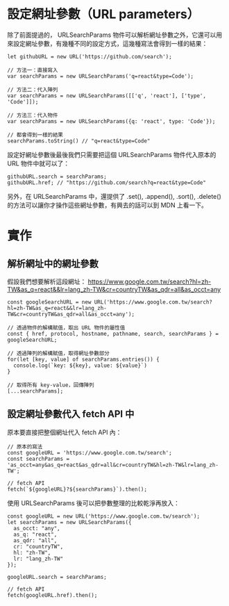 # 設定網址參數（URL parameters）


除了前面提過的， URLSearchParams 物件可以解析網址參數之外，它還可以用來設定網址參數，有幾種不同的設定方式，這幾種寫法會得到一樣的結果：


```javascript=
let githubURL = new URL('https://github.com/search');

// 方法一：直接寫入
var searchParams = new URLSearchParams('q=react&type=Code');

// 方法二：代入陣列
var searchParams = new URLSearchParams([['q', 'react'], ['type', 'Code']]);

// 方法三：代入物件
var searchParams = new URLSearchParams({q: 'react', type: 'Code'});

// 都會得到一樣的結果
searchParams.toString() // "q=react&type=Code"
```

設定好網址參數後最後我們只需要把這個 URLSearchParams 物件代入原本的 URL 物件中就可以了：

```javascript=
githubURL.search = searchParams;
githubURL.href; // "https://github.com/search?q=react&type=Code"
```

另外，在 URLSearchParams 中，還提供了 .set(), .append(), .sort(), .delete() 的方法可以讓你才操作這些網址參數，有興去的話可以到 MDN 上看一下。


# 實作
## 解析網址中的網址參數

假設我們想要解析這段網址：
https://www.google.com.tw/search?hl=zh-TW&as_q=react&&lr=lang_zh-TW&cr=countryTW&as_qdr=all&as_occt=any


```javascript=
const googleSearchURL = new URL('https://www.google.com.tw/search?hl=zh-TW&as_q=react&&lr=lang_zh-TW&cr=countryTW&as_qdr=all&as_occt=any');

// 透過物件的解構賦值，取出 URL 物件的屬性值
const { href, protocol, hostname, pathname, search, searchParams } = googleSearchURL;

// 透過陣列的解構賦值，取得網址參數部分
for(let [key, value] of searchParams.entries()) {
  console.log(`key: ${key}, value: ${value}`)
}

// 取得所有 key-value，回傳陣列
[...searchParams];
```

## 設定網址參數代入 fetch API 中
原本要直接把整個網址代入 fetch API 內：

```javascript=
// 原本的寫法
const googleURL = 'https://www.google.com.tw/search';
const searchParams = 'as_occt=any&as_q=react&as_qdr=all&cr=countryTW&hl=zh-TW&lr=lang_zh-TW';

// fetch API
fetch(`${googleURL}?${searchParams}`).then();
```

使用 URLSearchParams 後可以把參數整理的比較乾淨再放入：

```javascript=
const googleURL = new URL('https://www.google.com.tw/search');
let searchParams = new URLSearchParams({
  as_occt: "any",
  as_q: "react",
  as_qdr: "all",
  cr: "countryTW",
  hl: "zh-TW",
  lr: "lang_zh-TW"
});

googleURL.search = searchParams;

// fetch API
fetch(googleURL.href).then();
```